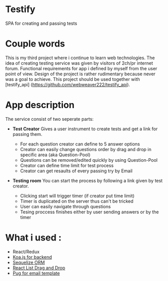 # Testify
SPA for creating and passing tests

# Couple words
This is my third project where i continue to learn web technologies. The idea of creating testing service was given by visitors of 2ch/pr internet forum.
Functional requirements for app i defined by myself from the user point of view. Design of the project is rather rudimentary because never was a goal to achieve.
This project should be used together with [testify_api] (https://github.com/webweaver222/testify_api). 

# App description

The service consist of two seperate parts: 

- **Test Creator** 
  Gives a user instrument to create tests and get a link for passing them. 
    * For each question creator can define to 5 answer options
    * Creator can easily change questions order by drag and drop in specific area (aka Question-Pool)
    * Questions can be removed/edited quickly by using Question-Pool
    * Creator can define time limit for test process
    * Creator can get resaults of every passing try by Email
    
 - **Testing room**
    You can start the process by following a link given by test creator. 
      * Clicking start will trigger timer (if creator put time limit)
      * Timer is duplicated on the server thus can't be tricked
      * User can easily navigate through questions
      * Tesing proccess finishes either by user sending answers or by the timer
      
      
 # What i used :
  * React/Redux
  * [Koa.js for backend](https://koajs.com/)
  * [Sequelize ORM](https://sequelize.org/)
  * [React List Drag and Drop](https://www.npmjs.com/package/react-list-drag-and-drop)
  * [Pug for email template](https://pugjs.org/api/getting-started.html)
 
 
